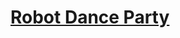 # [Robot Dance Party](https://docs.google.com/document/d/1NbUvCSoQidT5YUhKqiVfyGpY9EpxnsRNWOWCQAooGP4)
